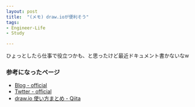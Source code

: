 ```yaml
---
layout: post
title:  "(メモ) draw.ioが便利そう"
tags:
- Engineer-Life
- Study

---
```

ひょっとしたら仕事で役立つかも、と思ったけど最近ドキュメント書かないなw

### 参考になったページ

- [Blog - official](https://about.draw.io/blog/)
- [Twtter - official](https://twitter.com/drawio)
- [draw.io 使い方まとめ - Qiita](https://qiita.com/G-awa/items/8fd414700b68b2bcafcc)
